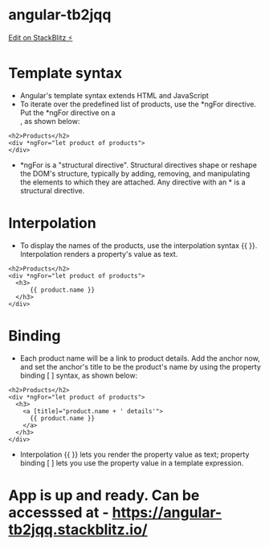 # angular-tb2jqq

[Edit on StackBlitz ⚡️](https://stackblitz.com/edit/angular-tb2jqq)

# Template syntax
* Angular's template syntax extends HTML and JavaScript
* To iterate over the predefined list of products, use the *ngFor directive. Put the *ngFor directive on a <div>, as shown below:
```
<h2>Products</h2>
<div *ngFor="let product of products">
</div>
```
* *ngFor is a "structural directive". Structural directives shape or reshape the DOM's structure, typically by adding, removing, and manipulating the elements to which they are attached. Any directive with an * is a structural directive.

# Interpolation

* To display the names of the products, use the interpolation syntax {{ }}. Interpolation renders a property's value as text.
```
<h2>Products</h2>
<div *ngFor="let product of products">
  <h3>
      {{ product.name }}
  </h3>
</div>
```

# Binding
* Each product name will be a link to product details. Add the anchor now, and set the anchor's title to be the product's name by using the property binding [ ] syntax, as shown below:
```
<h2>Products</h2>
<div *ngFor="let product of products">
  <h3>
    <a [title]="product.name + ' details'">
      {{ product.name }}
    </a>
  </h3>
</div>
```

* Interpolation {{ }} lets you render the property value as text; property binding [ ] lets you use the property value in a template expression.

# App is up and ready. Can be accesssed at - https://angular-tb2jqq.stackblitz.io/